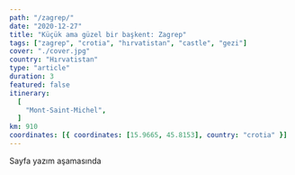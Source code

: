 ```yaml
---
path: "/zagrep/"
date: "2020-12-27"
title: "Küçük ama güzel bir başkent: Zagrep"
tags: ["zagrep", "crotia", "hırvatistan", "castle", "gezi"]
cover: "./cover.jpg"
country: "Hırvatistan"
type: "article"
duration: 3
featured: false
itinerary:
  [
    "Mont-Saint-Michel",
  ]
km: 910
coordinates: [{ coordinates: [15.9665, 45.8153], country: "crotia" }]
---
```


Sayfa yazım aşamasında

<!-- <rehype-image src="saintmichel1.jpg"></rehype-image> -->
